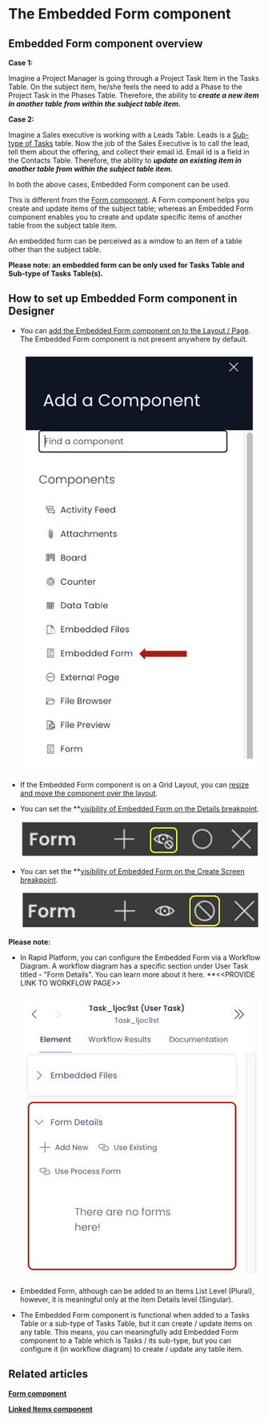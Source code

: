 # The Embedded Form component

## Embedded Form component overview

**Case 1:**

Imagine a Project Manager is going through a Project Task Item in the Tasks Table. On the subject item, he/she feels the need to add a Phase to the Project Task in the Phases Table. Therefore, the ability to ***create a new item in another table from within the subject table item.***

**Case 2:**

Imagine a Sales executive is working with a Leads Table. Leads is a [Sub-type of Tasks](/docs/Rapid/3-User%20Manual/glossary/glossary.md#inherit-tables "Inherit Table / Sub-Type Of") table. Now the job of the Sales Executive is to call the lead, tell them about the offering, and collect their email id. Email id is a field in the Contacts Table. Therefore, the ability to ***update an existing item in another table from within the subject table item.***

In both the above cases, Embedded Form component can be used.

This is different from the [Form component](/docs/Rapid/4-Keyper%20Manual/2-Designer/2-Pages/3-Components/form/form.md "What is a Form Component on a Layout / Page?"). A Form component helps you create and update items of the subject table; whereas an Embedded Form component enables you to create and update specific items of another table from the subject table item.

An embedded form can be perceived as a window to an item of a table other than the subject table.

**Please note: an embedded form can be only used for Tasks Table and Sub-type of Tasks Table(s).**

## How to set up Embedded Form component in Designer

- You can [add the Embedded Form component on to the Layout / Page](/docs/Rapid/4-Keyper%20Manual/2-Designer/2-Pages/5-how-to-guides/how-to-add-a-component/how-to-add-a-component.md "How to add a component to a Layout / Page?"). The Embedded Form component is not present anywhere by default. 

    ![Components list](<Components list.png>)

- If the Embedded Form component is on a Grid Layout, you can [resize and move the component over the layout](/docs/Rapid/4-Keyper%20Manual/2-Designer/2-Pages/5-how-to-guides/how-to-arrange-a-component-on-a-grid/how-to-arrange-a-component-on-a-grid.md "How to arrange a component on Grid layout?").

- You can set the **[visibility of Embedded Form on the Details breakpoint](/docs/Rapid/4-Keyper%20Manual/2-Designer/2-Pages/5-how-to-guides/how-to-hide-components-on-breakpoints/how-to-hide-components-on-breakpoints.md "How to set a component to be visible / hidden on 'Item Details' and 'Create' breakpoints?").   

    ![Visibility toggle](<../Visiblity toggle.png>)
- You can set the **[visibility of Embedded Form on the Create Screen breakpoint](/docs/Rapid/4-Keyper%20Manual/2-Designer/2-Pages/5-how-to-guides/how-to-hide-components-on-breakpoints/how-to-hide-components-on-breakpoints.md "How to set a component to be visible / hidden on 'Item Details' and 'Create' breakpoints?"). 

    ![Display toggle](<../Display toggle.png>)

**Please note:**

- In Rapid Platform, you can configure the Embedded Form via a Workflow Diagram. A workflow diagram has a specific section under User Task titled - "Form Details". You can learn more about it here. **&lt;&lt;PROVIDE LINK TO WORKFLOW PAGE&gt;&gt; 

    ![Embedded form in workflow configuration](<Embedded form in workflow configuration.png>)

- Embedded Form, although can be added to an Items List Level (Plural), however, it is meaningful only at the Item Details level (Singular).

- The Embedded Form component is functional when added to a Tasks Table or a sub-type of Tasks Table, but it can create / update items on any table. This means, you can meaningfully add Embedded Form component to a Table which is Tasks / its sub-type, but you can configure it (in workflow diagram) to create / update any table item.

## Related articles

[**Form component**](/docs/Rapid/4-Keyper%20Manual/2-Designer/2-Pages/3-Components/form/form.md "What is a Form Component on a Layout / Page?")

[**Linked Items component**](/docs/Rapid/4-Keyper%20Manual/2-Designer/2-Pages/3-Components/linked-items/linked-items.md "What is a Linked Items component on a Layout / Page?")
